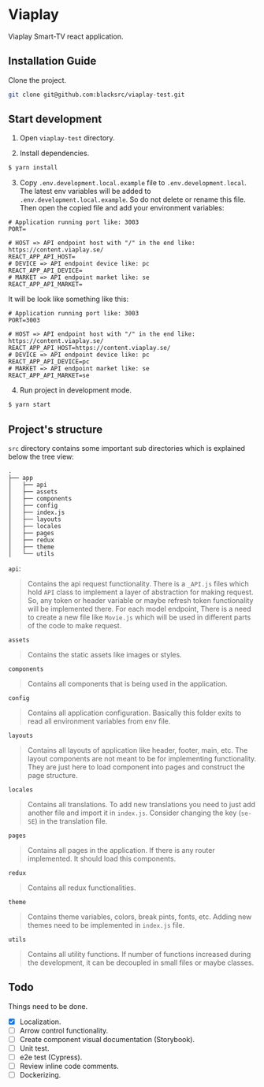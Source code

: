 # Viaplay

Viaplay Smart-TV react application.

## Installation Guide

Clone the project.

```sh
git clone git@github.com:blacksrc/viaplay-test.git
```

## Start development

1. Open `viaplay-test` directory.

2. Install dependencies.

```sh
$ yarn install
```

3. Copy `.env.development.local.example` file to `.env.development.local`. The latest env variables will be added to `.env.development.local.example`. So do not delete or rename this file. Then open the copied file and add your environment variables:

```env
# Application running port like: 3003
PORT=

# HOST => API endpoint host with "/" in the end like: https://content.viaplay.se/
REACT_APP_API_HOST=
# DEVICE => API endpoint device like: pc
REACT_APP_API_DEVICE=
# MARKET => API endpoint market like: se
REACT_APP_API_MARKET=
```

It will be look like something like this:

```env
# Application running port like: 3003
PORT=3003

# HOST => API endpoint host with "/" in the end like: https://content.viaplay.se/
REACT_APP_API_HOST=https://content.viaplay.se/
# DEVICE => API endpoint device like: pc
REACT_APP_API_DEVICE=pc
# MARKET => API endpoint market like: se
REACT_APP_API_MARKET=se
```

4. Run project in development mode.

```sh
$ yarn start
```

## Project's structure

`src` directory contains some important sub directories which is explained below the tree view:

```code
.
├── app
│   ├── api
│   ├── assets
│   ├── components
│   ├── config
│   ├── index.js
│   ├── layouts
│   ├── locales
│   ├── pages
│   ├── redux
│   ├── theme
│   └── utils
```

`api`:

> Contains the api request functionality. There is a `_API.js` files which hold `API` class to implement a layer of abstraction for making request. So, any token or header variable or maybe refresh token functionality will be implemented there. For each model endpoint, There is a need to create a new file like `Movie.js` which will be used in different parts of the code to make request.

`assets`

> Contains the static assets like images or styles.

`components`

> Contains all components that is being used in the application.

`config`

> Contains all application configuration. Basically this folder exits to read all environment variables from env file.

`layouts`

> Contains all layouts of application like header, footer, main, etc. The layout components are not meant to be for implementing functionality. They are just here to load component into pages and construct the page structure.

`locales`

> Contains all translations. To add new translations you need to just add another file and import it in `index.js`. Consider changing the key (`se-SE`) in the translation file.

`pages`

> Contains all pages in the application. If there is any router implemented. It should load this components.

`redux`

> Contains all redux functionalities.

`theme`

> Contains theme variables, colors, break pints, fonts, etc. Adding new themes need to be implemented in `index.js` file.

`utils`

> Contains all utility functions. If number of functions increased during the development, it can be decoupled in small files or maybe classes.

## Todo

Things need to be done.

- [x] Localization.
- [ ] Arrow control functionality.
- [ ] Create component visual documentation (Storybook).
- [ ] Unit test.
- [ ] e2e test (Cypress).
- [ ] Review inline code comments.
- [ ] Dockerizing.
